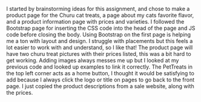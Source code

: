 I started by brainstorming ideas for this assignment, and chose to make a product page for the Churu cat treats, a page about my cats favorite flavor, and a product information page with prices and varieties. I followed the Bootstrap page for inserting the CSS code into the head of the page and JS code before closing the body. Using Bootstrap on the first page is helping me a ton with layout and design. I struggle with placements but this feels a lot easier to work with and understand, so I like that! The product page will have two churu treat pictures with their prices listed, this was a bit hard to get working. Adding images always messes me up but I looked at my previous code and looked up examples to link it correctly. The PetTreats in the top left corner acts as a home button, I thought it would be satisfying to add because I always click the logo or title on pages to go back to the front page. I just copied the product descriptions from a sale website, along with the prices.